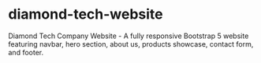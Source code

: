 # diamond-tech-website
Diamond Tech Company Website - A fully responsive Bootstrap 5 website featuring navbar, hero section, about us, products showcase, contact form, and footer. 
